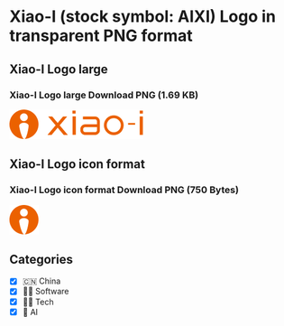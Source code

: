 # Xiao-I (stock symbol: AIXI) Logo in transparent PNG format

## Xiao-I Logo large

### Xiao-I Logo large Download PNG (1.69 KB)

![Xiao-I Logo large Download PNG (1.69 KB)](/img/orig/AIXI_BIG-5e8a34ea.png)

## Xiao-I Logo icon format

### Xiao-I Logo icon format Download PNG (750 Bytes)

![Xiao-I Logo icon format Download PNG (750 Bytes)](/img/orig/AIXI-00ca9e6b.png)



## Categories
- [x] 🇨🇳 China
- [x] 👨‍💻 Software
- [x] 👩‍💻 Tech
- [x] 🦾 AI
